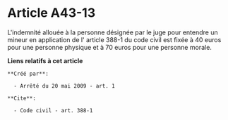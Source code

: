 # Article A43-13

L'indemnité allouée à la personne désignée par le juge pour entendre un mineur en application de l'
article 388-1 du code civil
  est fixée à 40 euros pour une personne physique et à 70 euros pour une personne morale.

**Liens relatifs à cet article**

	**Créé par**:

	  - Arrêté du 20 mai 2009 - art. 1

	**Cite**:

	  - Code civil - art. 388-1
